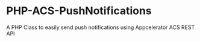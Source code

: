 PHP-ACS-PushNotifications
=========================

A PHP Class to easily send push notifications using Appcelerator ACS REST API
